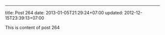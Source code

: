 ---
title: Post 264
date: 2013-01-05T21:29:24+07:00
updated: 2012-12-15T23:39:13+07:00

This is content of post 264